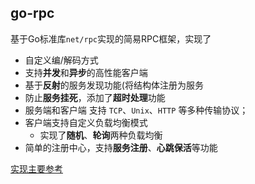 ## go-rpc

基于Go标准库`net/rpc`实现的简易RPC框架，实现了

- 自定义编/解码方式
- 支持**并发**和**异步**的高性能客户端
- 基于**反射**的服务发现功能(将结构体注册为服务
- 防止**服务挂死**，添加了**超时处理**功能
- 服务端和客户端 支持 `TCP`、`Unix`、`HTTP` 等多种传输协议；
- 客户端支持自定义负载均衡模式
  - 实现了**随机**、**轮询**两种负载均衡
- 简单的注册中心，支持**服务注册**、**心跳保活**等功能

[实现主要参考](https://geektutu.com/post/gee.html)
